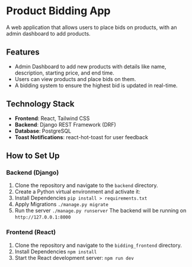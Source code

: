 # Product Bidding App

A web application that allows users to place bids on products, with an admin dashboard to add products. 

## Features

- Admin Dashboard to add new products with details like name, description, starting price, and end time.
- Users can view products and place bids on them.
- A bidding system to ensure the highest bid is updated in real-time.

## Technology Stack

- **Frontend**: React, Tailwind CSS
- **Backend**: Django REST Framework (DRF)
- **Database**: PostgreSQL
- **Toast Notifications**: react-hot-toast for user feedback

## How to Set Up

### Backend (Django)

1. Clone the repository and navigate to the `backend` directory.
2. Create a Python virtual environment and activate it:
3. Install Dependencies
    ```pip install > requirements.txt```
4. Apply Migrations
    ```./manage.py migrate```
5. Run the server
    ```./manage.py runserver```
    The backend will be running on ```http://127.0.0.1:8000```

### Frontend (React)

1. Clone the repository and navigate to the ```bidding_frontend``` directory.
2. Install Dependencies
    ```npm install```
3. Start the React development server:
    ```npm run dev```


